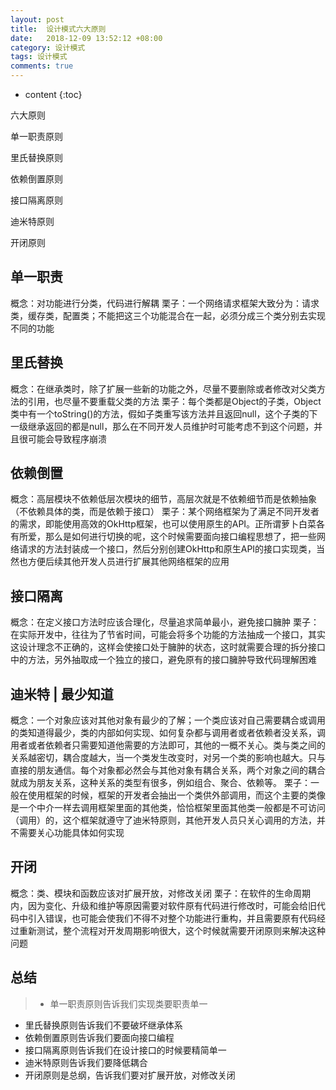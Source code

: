 ```yaml
---
layout: post
title:  设计模式六大原则
date:   2018-12-09 13:52:12 +08:00
category: 设计模式
tags: 设计模式
comments: true
---
```


* content
{:toc}

六大原则

  单一职责原则

  里氏替换原则

  依赖倒置原则

  接口隔离原则

  迪米特原则

  开闭原则












## 单一职责

概念：对功能进行分类，代码进行解耦
栗子：一个网络请求框架大致分为：请求类，缓存类，配置类；不能把这三个功能混合在一起，必须分成三个类分别去实现不同的功能

## 里氏替换

概念：在继承类时，除了扩展一些新的功能之外，尽量不要删除或者修改对父类方法的引用，也尽量不要重载父类的方法
栗子：每个类都是Object的子类，Object类中有一个toString()的方法，假如子类重写该方法并且返回null，这个子类的下一级继承返回的都是null，那么在不同开发人员维护时可能考虑不到这个问题，并且很可能会导致程序崩溃

## 依赖倒置

概念：高层模块不依赖低层次模块的细节，高层次就是不依赖细节而是依赖抽象（不依赖具体的类，而是依赖于接口）
栗子：某个网络框架为了满足不同开发者的需求，即能使用高效的OkHttp框架，也可以使用原生的API。正所谓萝卜白菜各有所爱，那么是如何进行切换的呢，这个时候需要面向接口编程思想了，把一些网络请求的方法封装成一个接口，然后分别创建OkHttp和原生API的接口实现类，当然也方便后续其他开发人员进行扩展其他网络框架的应用

## 接口隔离

概念：在定义接口方法时应该合理化，尽量追求简单最小，避免接口臃肿
栗子：在实际开发中，往往为了节省时间，可能会将多个功能的方法抽成一个接口，其实这设计理念不正确的，这样会使接口处于臃肿的状态，这时就需要合理的拆分接口中的方法，另外抽取成一个独立的接口，避免原有的接口臃肿导致代码理解困难

## 迪米特 | 最少知道

概念：一个对象应该对其他对象有最少的了解；一个类应该对自己需要耦合或调用的类知道得最少，类的内部如何实现、如何复杂都与调用者或者依赖者没关系，调用者或者依赖者只需要知道他需要的方法即可，其他的一概不关心。类与类之间的关系越密切，耦合度越大，当一个类发生改变时，对另一个类的影响也越大。只与直接的朋友通信。每个对象都必然会与其他对象有耦合关系，两个对象之间的耦合就成为朋友关系，这种关系的类型有很多，例如组合、聚合、依赖等。
栗子：一般在使用框架的时候，框架的开发者会抽出一个类供外部调用，而这个主要的类像是一个中介一样去调用框架里面的其他类，恰恰框架里面其他类一般都是不可访问（调用）的，这个框架就遵守了迪米特原则，其他开发人员只关心调用的方法，并不需要关心功能具体如何实现

## 开闭

概念：类、模块和函数应该对扩展开放，对修改关闭
栗子：在软件的生命周期内，因为变化、升级和维护等原因需要对软件原有代码进行修改时，可能会给旧代码中引入错误，也可能会使我们不得不对整个功能进行重构，并且需要原有代码经过重新测试，整个流程对开发周期影响很大，这个时候就需要开闭原则来解决这种问题

## 总结

>* 单一职责原则告诉我们实现类要职责单一
* 里氏替换原则告诉我们不要破坏继承体系
* 依赖倒置原则告诉我们要面向接口编程
* 接口隔离原则告诉我们在设计接口的时候要精简单一
* 迪米特原则告诉我们要降低耦合
* 开闭原则是总纲，告诉我们要对扩展开放，对修改关闭
